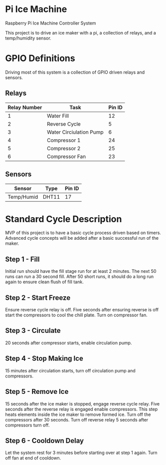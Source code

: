 # Pi Ice Machine
Raspberry Pi Ice Machine Controller System

This project is to drive an ice maker with a pi, a collection of relays, and a temp/humidity sensor.

# GPIO Definitions
Driving most of this system is a collection of GPIO driven relays and sensors.

## Relays
| Relay Number | Task | Pin ID |
| ------------ | ---- | ------ |
| 1 | Water Fill | 12 |
| 2 | Reverse Cycle | 5 |
| 3 | Water Circiulation Pump | 6 |
| 4 | Compressor 1 | 24 |
| 5 | Compressor 2 | 25 |
| 6 | Compressor Fan | 23 |

## Sensors
| Sensor | Type | Pin ID |
| ------ | ---- | --- |
| Temp/Humid | DHT11 | 17 |


# Standard Cycle Description

MVP of this project is to have a basic cycle process driven based on timers. Advanced cycle concepts will be added after a basic successful run of the maker.

## Step 1 - Fill
Initial run should have the fill stage run for at least 2 minutes. The next 50 runs can run a 30 second fill. After 50 short runs, it should do a long run again to ensure clean flush of fill tank.

## Step 2 - Start Freeze
Ensure reverse cycle relay is off. Five seconds after ensuring reverse is off start the compressors to cool the chill plate. Turn on compressor fan.

## Step 3 - Circulate
20 seconds after compressor starts, enable circulation pump.

## Step 4 - Stop Making Ice
15 minutes after circulation starts, turn off circulation pump and compressors.

## Step 5 - Remove Ice
15 seconds after the ice maker is stopped, engage reverse cycle relay. Five seconds after the reverse relay is engaged enable compressors. This step heats elements inside the ice maker to remove formed ice. Turn off the compressors after 30 seconds. Turn off reverse relay 5 seconds after compressors turn off.

## Step 6 - Cooldown Delay
Let the system rest for 3 minutes before starting over at step 1 again. Turn off fan at end of cooldown.